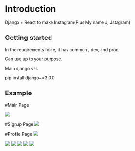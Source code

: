 # Introduction

Django + React to make Instagram(Plus My name J, Jstagram)

## Getting started

In the reuqirements folde, it has common , dev, and prod.

Can use up to your purpose.

Main django ver.

pip install django~=3.0.0


## Example

#Main Page

<img src="https://user-images.githubusercontent.com/96777346/195827158-c7852352-e1f5-4121-a80a-5e8f0f8c6109.PNG">

#Signup Page
<img src="https://user-images.githubusercontent.com/96777346/195827167-b0f017aa-428c-4fb9-b4b3-3c23be5cc8a4.PNG">

#Profile Page
<img src="https://user-images.githubusercontent.com/96777346/195827169-2cd37927-58b8-4b24-a913-bd413aafb8a9.PNG">


<img src="https://user-images.githubusercontent.com/96777346/174230737-f15ed2b5-a050-49a3-a22a-88498fb24762.PNG">

<img src="https://user-images.githubusercontent.com/96777346/179358057-691d0756-54b6-46c0-adc5-3c7efe5c3ef0.PNG">

<img src="https://user-images.githubusercontent.com/96777346/179358062-b0b46ddd-6604-422e-bc32-dfe75ef7926d.PNG">

<img src="https://user-images.githubusercontent.com/96777346/179358061-9beac661-cd30-4b09-9bf9-297376b1811b.PNG">

<img src="https://user-images.githubusercontent.com/96777346/179358063-5086d5d5-726b-4b25-9fc0-d982ac63537a.PNG">
